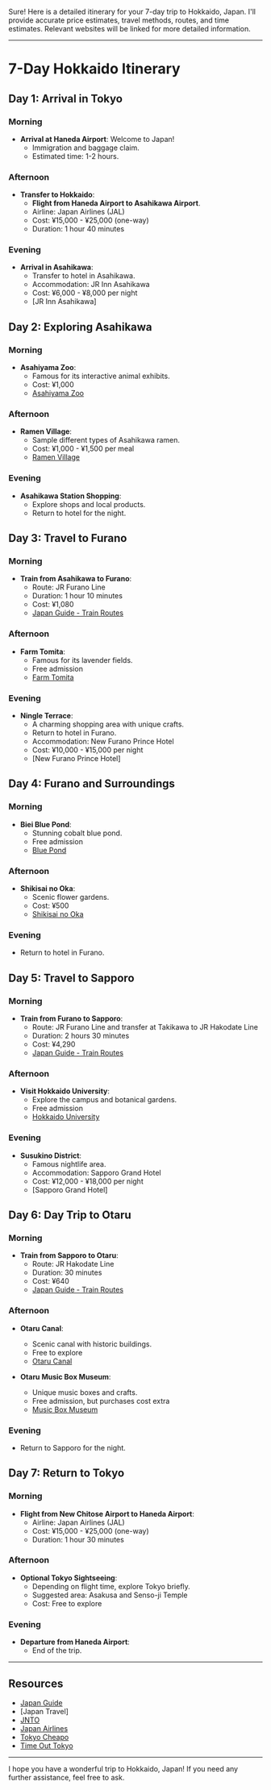 Sure! Here is a detailed itinerary for your 7-day trip to Hokkaido, Japan. I'll provide accurate price estimates, travel methods, routes, and time estimates. Relevant websites will be linked for more detailed information.

---


# 7-Day Hokkaido Itinerary


## Day 1: Arrival in Tokyo


### Morning

- **Arrival at Haneda Airport**: Welcome to Japan!
  - Immigration and baggage claim.
  - Estimated time: 1-2 hours.


### Afternoon

- **Transfer to Hokkaido**:
  - **Flight from Haneda Airport to Asahikawa Airport**.
  - Airline: Japan Airlines (JAL)
  - Cost: ¥15,000 - ¥25,000 (one-way)
  - Duration: 1 hour 40 minutes


### Evening

- **Arrival in Asahikawa**:
  - Transfer to hotel in Asahikawa.
  - Accommodation: JR Inn Asahikawa
  - Cost: ¥6,000 - ¥8,000 per night
  - [JR Inn Asahikawa]


## Day 2: Exploring Asahikawa


### Morning

- **Asahiyama Zoo**:
  - Famous for its interactive animal exhibits.
  - Cost: ¥1,000
  - [Asahiyama Zoo](https://www.japan-guide.com/e/e6893.html)


### Afternoon

- **Ramen Village**:
  - Sample different types of Asahikawa ramen.
  - Cost: ¥1,000 - ¥1,500 per meal
  - [Ramen Village](https://www.japan-guide.com/e/e6891.html)


### Evening

- **Asahikawa Station Shopping**:
  - Explore shops and local products.
  - Return to hotel for the night.


## Day 3: Travel to Furano


### Morning

- **Train from Asahikawa to Furano**:
  - Route: JR Furano Line
  - Duration: 1 hour 10 minutes
  - Cost: ¥1,080
  - [Japan Guide - Train Routes](https://www.japan-guide.com/e/e6905.html)


### Afternoon

- **Farm Tomita**:
  - Famous for its lavender fields.
  - Free admission
  - [Farm Tomita](https://www.japan-guide.com/e/e6826.html)


### Evening

- **Ningle Terrace**:
  - A charming shopping area with unique crafts.
  - Return to hotel in Furano.
  - Accommodation: New Furano Prince Hotel
  - Cost: ¥10,000 - ¥15,000 per night
  - [New Furano Prince Hotel]


## Day 4: Furano and Surroundings


### Morning

- **Biei Blue Pond**:
  - Stunning cobalt blue pond.
  - Free admission
  - [Blue Pond](https://www.japan-guide.com/e/e6829.html)


### Afternoon

- **Shikisai no Oka**:
  - Scenic flower gardens.
  - Cost: ¥500
  - [Shikisai no Oka](https://www.japan-guide.com/e/e6828.html)


### Evening

- Return to hotel in Furano.


## Day 5: Travel to Sapporo


### Morning

- **Train from Furano to Sapporo**:
  - Route: JR Furano Line and transfer at Takikawa to JR Hakodate Line
  - Duration: 2 hours 30 minutes
  - Cost: ¥4,290
  - [Japan Guide - Train Routes](https://www.japan-guide.com/e/e6905.html)


### Afternoon

- **Visit Hokkaido University**:
  - Explore the campus and botanical gardens.
  - Free admission
  - [Hokkaido University](https://www.japan-guide.com/e/e5302.html)


### Evening

- **Susukino District**:
  - Famous nightlife area.
  - Accommodation: Sapporo Grand Hotel
  - Cost: ¥12,000 - ¥18,000 per night
  - [Sapporo Grand Hotel]


## Day 6: Day Trip to Otaru


### Morning

- **Train from Sapporo to Otaru**:
  - Route: JR Hakodate Line
  - Duration: 30 minutes
  - Cost: ¥640
  - [Japan Guide - Train Routes](https://www.japan-guide.com/e/e6705.html)


### Afternoon

- **Otaru Canal**:
  - Scenic canal with historic buildings.
  - Free to explore
  - [Otaru Canal](https://www.japan-guide.com/e/e6706.html)

- **Otaru Music Box Museum**:
  - Unique music boxes and crafts.
  - Free admission, but purchases cost extra
  - [Music Box Museum](https://www.japan-guide.com/e/e6709.html)


### Evening

- Return to Sapporo for the night.


## Day 7: Return to Tokyo


### Morning

- **Flight from New Chitose Airport to Haneda Airport**:
  - Airline: Japan Airlines (JAL)
  - Cost: ¥15,000 - ¥25,000 (one-way)
  - Duration: 1 hour 30 minutes


### Afternoon

- **Optional Tokyo Sightseeing**:
  - Depending on flight time, explore Tokyo briefly.
  - Suggested area: Asakusa and Senso-ji Temple
  - Cost: Free to explore


### Evening

- **Departure from Haneda Airport**:
  - End of the trip.

---


## Resources

- [Japan Guide](https://www.japan-guide.com/)
- [Japan Travel]
- [JNTO](https://www.jnto.go.jp/eng/)
- [Japan Airlines](https://www.jal.co.jp/enl/)
- [Tokyo Cheapo](https://tokyocheapo.com/)
- [Time Out Tokyo](https://www.timeout.com/tokyo)

---

I hope you have a wonderful trip to Hokkaido, Japan! If you need any further assistance, feel free to ask.
